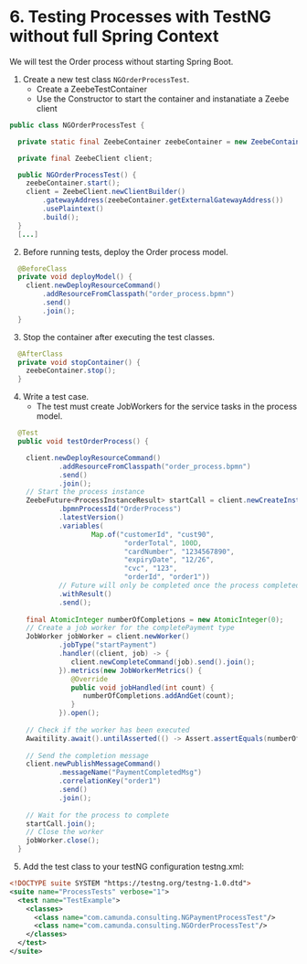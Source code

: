 # 6. Testing Processes with TestNG without full Spring Context

We will test the Order process without starting Spring Boot.
1. Create a new test class `NGOrderProcessTest`.
   - Create a ZeebeTestContainer
   - Use the Constructor to start the container and instanatiate a Zeebe client
```java
public class NGOrderProcessTest {

  private static final ZeebeContainer zeebeContainer = new ZeebeContainer();

  private final ZeebeClient client;

  public NGOrderProcessTest() {
    zeebeContainer.start();
    client = ZeebeClient.newClientBuilder()
        .gatewayAddress(zeebeContainer.getExternalGatewayAddress())
        .usePlaintext()
        .build();
  }
  [...]
```
2. Before running tests, deploy the Order process model.
```java
  @BeforeClass
  private void deployModel() {
    client.newDeployResourceCommand()
        .addResourceFromClasspath("order_process.bpmn")
        .send()
        .join();
  }
```
3. Stop the container after executing the test classes.
```java
  @AfterClass
  private void stopContainer() {
    zeebeContainer.stop();
  }
```
4. Write a test case.
   - The test must create JobWorkers for the service tasks in the process model.
```java
  @Test
  public void testOrderProcess() {

    client.newDeployResourceCommand()
            .addResourceFromClasspath("order_process.bpmn")
            .send()
            .join();
    // Start the process instance
    ZeebeFuture<ProcessInstanceResult> startCall = client.newCreateInstanceCommand()
            .bpmnProcessId("OrderProcess")
            .latestVersion()
            .variables(
                    Map.of("customerId", "cust90", 
                            "orderTotal", 100D, 
                            "cardNumber", "1234567890", 
                            "expiryDate", "12/26", 
                            "cvc", "123",
                            "orderId", "order1"))
            // Future will only be completed once the process completed
            .withResult()
            .send();
 
    final AtomicInteger numberOfCompletions = new AtomicInteger(0);
    // Create a job worker for the completePayment type
    JobWorker jobWorker = client.newWorker()
            .jobType("startPayment")
            .handler((client, job) -> {
               client.newCompleteCommand(job).send().join();
            }).metrics(new JobWorkerMetrics() {
               @Override
               public void jobHandled(int count) {
                  numberOfCompletions.addAndGet(count);
               }
            }).open();
 
    // Check if the worker has been executed
    Awaitility.await().untilAsserted(() -> Assert.assertEquals(numberOfCompletions.get(), 1));
 
    // Send the completion message
    client.newPublishMessageCommand()
            .messageName("PaymentCompletedMsg")
            .correlationKey("order1")
            .send()
            .join();
 
    // Wait for the process to complete
    startCall.join();
    // Close the worker
    jobWorker.close();
  }
```
5. Add the test class to your testNG configuration testng.xml:
```XML
<!DOCTYPE suite SYSTEM "https://testng.org/testng-1.0.dtd">
<suite name="ProcessTests" verbose="1">
  <test name="TestExample">
    <classes>
      <class name="com.camunda.consulting.NGPaymentProcessTest"/>
      <class name="com.camunda.consulting.NGOrderProcessTest"/>
    </classes>
  </test>
</suite>
```
